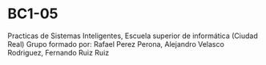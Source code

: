 # BC1-05
Practicas de Sistemas Inteligentes, Escuela superior de informática (Ciudad Real)
Grupo formado por:
Rafael Perez Perona,
Alejandro Velasco Rodriguez,
Fernando Ruiz Ruiz

